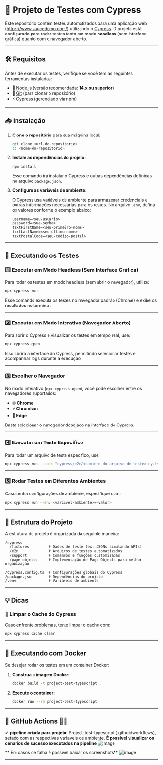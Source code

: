 # 📌 Projeto de Testes com Cypress

Este repositório contém testes automatizados para uma aplicação web (https://www.saucedemo.com/) utilizando o [Cypress](https://www.cypress.io/). O projeto está configurado para rodar testes tanto em modo **headless** (sem interface gráfica) quanto com o navegador aberto.  

---

## 🛠 Requisitos
Antes de executar os testes, verifique se você tem as seguintes ferramentas instaladas:

- 📌 [Node.js](https://nodejs.org/) (versão recomendada: **14.x ou superior**)
- 🌿 [Git](https://git-scm.com/) (para clonar o repositório)
- ⚡ [Cypress](https://www.cypress.io/) (gerenciado via npm)

---

## 📥 Instalação

1. **Clone o repositório** para sua máquina local:

   ```bash
   git clone <url-do-repositorio>
   cd <nome-do-repositorio>
   ```

2. **Instale as dependências do projeto:**

   ```bash
   npm install
   ```

   Esse comando irá instalar o Cypress e outras dependências definidas no arquivo `package.json`.

3. **Configure as variáveis de ambiente:**

   O Cypress usa variáveis de ambiente para armazenar credenciais e outras informações necessárias para os testes. No arquivo `.env`, defina os valores conforme o exemplo abaixo:

   ```plaintext
   username=<seu-usuario>
   password=<sua-senha>
   textFirstName=<seu-primeiro-nome>
   textLastName=<seu-ultimo-nome>
   textPostalCode=<seu-codigo-postal>
   ```

---

## 🚀 Executando os Testes

### 1️⃣ Executar em **Modo Headless** (Sem Interface Gráfica)
Para rodar os testes em modo headless (sem abrir o navegador), utilize:

```bash
npx cypress run
```

Esse comando executa os testes no navegador padrão (Chrome) e exibe os resultados no terminal.

---

### 2️⃣ Executar em **Modo Interativo** (Navegador Aberto)
Para abrir o Cypress e visualizar os testes em tempo real, use:

```bash
npx cypress open
```

Isso abrirá a interface do Cypress, permitindo selecionar testes e acompanhar logs durante a execução.

---

### 3️⃣ Escolher o **Navegador**
No modo interativo (`npx cypress open`), você pode escolher entre os navegadores suportados:

- 🌐 **Chrome**
- ⚡ **Chromium**
- 🏢 **Edge**

Basta selecionar o navegador desejado na interface do Cypress.

---

### 4️⃣ Executar um **Teste Específico**
Para rodar um arquivo de teste específico, use:

```bash
npx cypress run --spec "cypress/e2e/<caminho-do-arquivo-de-teste>.cy.ts"
```

---

### 5️⃣ Rodar Testes em **Diferentes Ambientes**
Caso tenha configurações de ambiente, especifique com:

```bash
npx cypress run --env <variavel-ambiente>=<valor>
```

---

## 📂 Estrutura do Projeto
A estrutura do projeto é organizada da seguinte maneira:

```plaintext
/cypress
  /fixtures         # Dados de teste (ex: JSONs simulando APIs)
  /e2e              # Arquivos de testes automatizados
  /support          # Comandos e funções customizadas
  /page-objects     # Implementação de Page Objects para melhor organização

/cypress.config.ts  # Configurações globais do Cypress
/package.json       # Dependências do projeto
/.env               # Variáveis de ambiente
```

---

## 💡 Dicas

### 🔄 Limpar o Cache do Cypress
Caso enfrente problemas, tente limpar o cache com:

```bash
npx cypress cache clear
```

---

## 🐳 Executando com Docker
Se desejar rodar os testes em um container Docker:

1. **Construa a imagem Docker:**

   ```bash
   docker build -t project-test-typescript .
   ```

2. **Execute o container:**

   ```bash
   docker run --rm project-test-typescript
   ```

---

## 📌 GitHub Actions 🚀🔥

✔ **pipeline criada para projeto**: Project-test-typescript (.github/workflows), setado com as respectivas variaveis de ambiente.
**É possivel visualizar os cenarios de sucesso executados na pipeline**
![image](https://github.com/user-attachments/assets/2ae3a613-fd34-4e27-a0c9-ddf8c6b505b3)

** Em casos de falha é possivel baixar os screenshots**
![image](https://github.com/user-attachments/assets/1bcf8562-69ab-4621-8576-8682362522c6)



---
